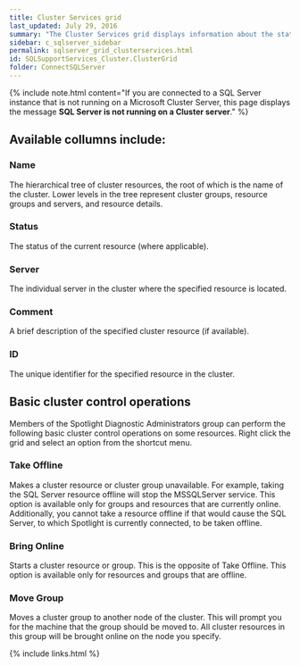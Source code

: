 ```yaml
---
title: Cluster Services grid
last_updated: July 29, 2016
summary: "The Cluster Services grid displays information about the state of your current Microsoft Cluster Server. You can view the status of each cluster resource and group, as well as the status of and cluster resources owned by each server (node) in the cluster. Spotlight highlights any unusual conditions such as resources offline or cluster nodes down."
sidebar: c_sqlserver_sidebar
permalink: sqlserver_grid_clusterservices.html
id: SQLSupportServices_Cluster.ClusterGrid
folder: ConnectSQLServer
---
```



{% include note.html content="If you are connected to a SQL Server instance that is not running on a Microsoft Cluster Server, this page displays the message **SQL Server is not running on a Cluster server**." %}


## Available collumns include:

### Name

The hierarchical tree of cluster resources, the root of which is the name of the cluster. Lower levels in the tree represent cluster groups, resource groups and servers, and resource details.

### Status

The status of the current resource (where applicable).

### Server

The individual server in the cluster where the specified resource is located.

### Comment

A brief description of the specified cluster resource (if available).

### ID

The unique identifier for the specified resource in the cluster.

## Basic cluster control operations

 Members of the Spotlight Diagnostic Administrators group can perform the following basic cluster control operations on some resources. Right click the grid and select an option from the shortcut menu.

### Take Offline

Makes a cluster resource or cluster group unavailable. For example, taking the SQL Server resource offline will stop the MSSQLServer service. This option is available only for groups and resources that are currently online. Additionally, you cannot take a resource offline if that would cause the SQL Server, to which Spotlight is currently connected, to be taken offline.

### Bring Online

Starts a cluster resource or group. This is the opposite of Take Offline. This option is available only for resources and groups that are offline.

### Move Group

Moves a cluster group to another node of the cluster. This will prompt you for the machine that the group should be moved to. All cluster resources in this group will be brought online on the node you specify.



{% include links.html %}

